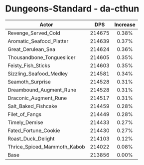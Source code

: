 # Dungeons-Standard - da-cthun
| Actor | DPS | Increase |
|---|:---:|:---:|
|Revenge_Served_Cold|214675|0.38%|
|Aromatic_Seafood_Platter|214639|0.37%|
|Great_Cerulean_Sea|214624|0.36%|
|Thousandbone_Tongueslicer|214605|0.35%|
|Feisty_Fish_Sticks|214603|0.35%|
|Sizzling_Seafood_Medley|214581|0.34%|
|Seamoth_Surprise|214528|0.31%|
|Dreambound_Augment_Rune|214528|0.31%|
|Draconic_Augment_Rune|214517|0.31%|
|Salt_Baked_Fishcake|214459|0.28%|
|Filet_of_Fangs|214449|0.28%|
|Timely_Demise|214433|0.27%|
|Fated_Fortune_Cookie|214430|0.27%|
|Roast_Duck_Delight|214103|0.12%|
|Thrice_Spiced_Mammoth_Kabob|214022|0.08%|
|Base|213856|0.00%|
